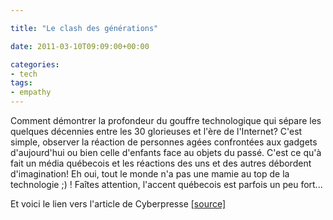 ```yaml
---

title: "Le clash des générations"

date: 2011-03-10T09:09:00+00:00

categories: 
- tech
tags:
- empathy
---
```


Comment démontrer la profondeur du gouffre technologique qui sépare les quelques décennies entre les 30 glorieuses et l'ère de l'Internet? C'est simple, observer la réaction de personnes agées confrontées aux gadgets d'aujourd'hui ou bien celle d'enfants face au objets du passé. C'est ce qu'à fait un média québecois et les réactions des uns et des autres débordent d'imagination! Eh oui, tout le monde n'a pas une mamie au top de la technologie ;) ! Faîtes attention, l'accent québecois est parfois un peu fort...

Et voici le lien vers l'article de Cyberpresse [[source]](http://technaute.cyberpresse.ca/nouvelles/produits-electroniques/201102/18/01-4371870-age-dor-du-techno.php "http://technaute.cyberpresse.ca/nouvelles/produits-electroniques/201102/18/01-4371870-age-dor-du-techno.php")
